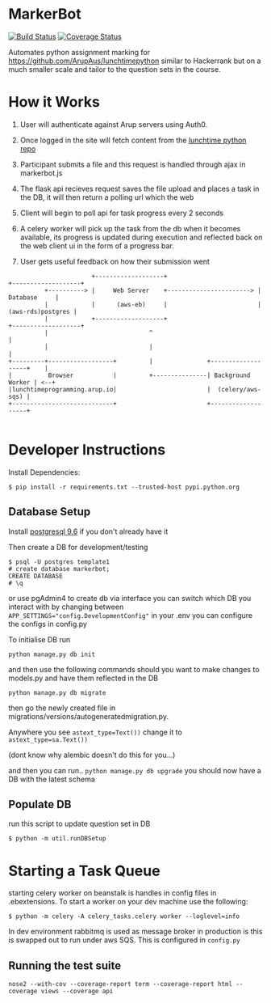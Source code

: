 # MarkerBot
[![Build Status](https://travis-ci.org/pathespe/MarkerBot.svg?branch=master)](https://travis-ci.org/pathespe/MarkerBot)
[![Coverage Status](https://coveralls.io/repos/github/pathespe/MarkerBot/badge.svg?branch=master)](https://coveralls.io/github/pathespe/MarkerBot?branch=master)

Automates python assignment marking for https://github.com/ArupAus/lunchtimepython similar to Hackerrank but on a much smaller scale and tailor to the question sets in the course.

# How it Works

1. User will authenticate against Arup servers using Auth0.

2. Once logged in the site will fetch content from the [lunchtime python repo](https://github.com/ArupAus/lunchtimepython )

3. Participant submits a file and this request is handled through ajax in markerbot.js

4. The flask api recieves request saves the file upload and places a task in the DB, it will then return a polling url which the web

5. Client will begin to poll api for task progress every 2 seconds

6. A celery worker will pick up the task from the db when it becomes available, its progress is updated during execution and reflected back on the web client ui in the form of a progress bar.

7. User gets useful feedback on how their submission went

```
                       +-------------------+                         +-------------------+
          +----------> |     Web Server    +-----------------------> |      Database     |
          |            |      (aws-eb)     |                         | (aws-rds)postgres |
          |            +-------------------+                         +-------------------+
          |                            ^                                        |         
          |                            |                                        |         
+---------+------------------+         |               +-------------------+    |         
|          Browser           |         +---------------| Background Worker | <--+         
|lunchtimeprogramming.arup.io|                         |  (celery/aws-sqs) |              
+----------------------------+                         +-------------------+              
                                                                                          
```


# Developer Instructions

Install Dependencies:
```
$ pip install -r requirements.txt --trusted-host pypi.python.org
```

## Database Setup
Install [postgresql 9.6](https://www.postgresql.org/download/) if you don't already have it

Then create a DB for development/testing
```
$ psql -U postgres template1
# create database markerbot;
CREATE DATABASE
# \q
```
or use pgAdmin4 to create db via interface
you can switch which DB you interact with by changing between `APP_SETTINGS="config.DevelopmentConfig"` in your .env
you can configure the configs in config.py

To initialise DB run

`python manage.py db init`

and then use the following commands should you want to make changes to models.py and have them reflected in the DB

`python manage.py db migrate`

 then go the newly created file in  migrations/versions/autogeneratedmigration.py.
 
 Anywhere you see `astext_type=Text())` change it to `astext_type=sa.Text())`

 (dont know why alembic doesn't do this for you...)

and then you can run..
`python manage.py db upgrade`
you should now have a DB with the latest schema

## Populate DB

run this script to update question set in DB
```
$ python -m util.runDBSetup
```

# Starting a Task Queue
starting celery worker on beanstalk is handles in config files in .ebextensions. To start a worker on your dev machine use the following:


```
$ python -m celery -A celery_tasks.celery worker --loglevel=info
```

In dev environment rabbitmq is used as message broker in production is this is swapped out to run under aws SQS. This is configured in `config.py` 

## Running the test suite

```
nose2 --with-cov --coverage-report term --coverage-report html --coverage views --coverage api
```
